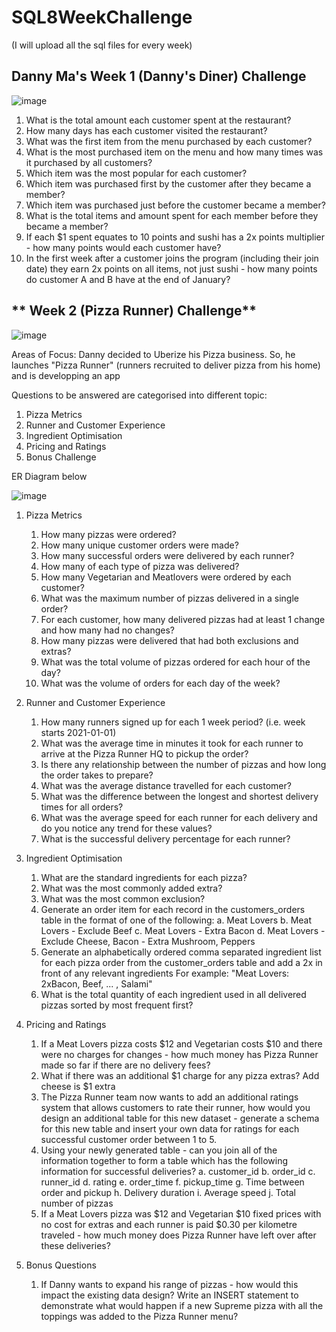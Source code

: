 # SQL8WeekChallenge

(I will upload all the sql files for every week)

## **Danny Ma's Week 1 (Danny's Diner) Challenge**

![image](https://user-images.githubusercontent.com/26146479/167309111-50470b0d-b43a-4b53-aece-096608950e8b.png)

1. What is the total amount each customer spent at the restaurant?
2. How many days has each customer visited the restaurant?
3. What was the first item from the menu purchased by each customer?
4. What is the most purchased item on the menu and how many times was it purchased by all customers?
5. Which item was the most popular for each customer?
6. Which item was purchased first by the customer after they became a member?  
7. Which item was purchased just before the customer became a member?
8. What is the total items and amount spent for each member before they became a member?
9.  If each $1 spent equates to 10 points and sushi has a 2x points multiplier - how many points would each customer have?
10. In the first week after a customer joins the program (including their join date) they earn 2x points on all items, not just sushi - how many points do customer A and B have at the end of January?

## ** Week 2 (Pizza Runner) Challenge**

![image](https://user-images.githubusercontent.com/26146479/167879674-116e3a28-44cb-4c5a-aedc-f6e4fba0d09f.png)


Areas of Focus:
Danny decided to Uberize his Pizza business. So, he launches "Pizza Runner" (runners recruited to deliver pizza from his home) and is developping an app

Questions to be answered are categorised into different topic:

1. Pizza Metrics
2. Runner and Customer Experience
3. Ingredient Optimisation
4. Pricing and Ratings
5. Bonus Challenge

ER Diagram below

![image](https://user-images.githubusercontent.com/26146479/167879862-a5234d3d-a28e-4ef8-a2bb-7220d87e8298.png)

1. Pizza Metrics
    1. How many pizzas were ordered?
    2. How many unique customer orders were made?
    3. How many successful orders were delivered by each runner?
    4. How many of each type of pizza was delivered?
    5. How many Vegetarian and Meatlovers were ordered by each customer?
    6. What was the maximum number of pizzas delivered in a single order?
    7. For each customer, how many delivered pizzas had at least 1 change and how many had no changes?
    8. How many pizzas were delivered that had both exclusions and extras?
    9. What was the total volume of pizzas ordered for each hour of the day?
    10. What was the volume of orders for each day of the week?

2. Runner and Customer Experience
    1. How many runners signed up for each 1 week period? (i.e. week starts 2021-01-01)
    2. What was the average time in minutes it took for each runner to arrive at the Pizza Runner HQ to pickup the order?
    3. Is there any relationship between the number of pizzas and how long the order takes to prepare?
    4. What was the average distance travelled for each customer?
    5. What was the difference between the longest and shortest delivery times for all orders?
    6. What was the average speed for each runner for each delivery and do you notice any trend for these values?
    7. What is the successful delivery percentage for each runner?
    
3. Ingredient Optimisation
    1. What are the standard ingredients for each pizza?
    2. What was the most commonly added extra?
    3. What was the most common exclusion?
    4. Generate an order item for each record in the customers_orders table in the format of one of the following:
        a. Meat Lovers
        b. Meat Lovers - Exclude Beef
        c. Meat Lovers - Extra Bacon
        d. Meat Lovers - Exclude Cheese, Bacon - Extra Mushroom, Peppers
    5. Generate an alphabetically ordered comma separated ingredient list for each pizza order from the customer_orders table and add a 2x in front of any relevant ingredients
    For example: "Meat Lovers: 2xBacon, Beef, ... , Salami"
    6. What is the total quantity of each ingredient used in all delivered pizzas sorted by most frequent first?
    
4. Pricing and Ratings
    1. If a Meat Lovers pizza costs $12 and Vegetarian costs $10 and there were no charges for changes -
        how much money has Pizza Runner made so far if there are no delivery fees?
    2. What if there was an additional $1 charge for any pizza extras?
        Add cheese is $1 extra
    3. The Pizza Runner team now wants to add an additional ratings system that allows customers to rate their runner, how would you design an additional table for         this new dataset - generate a schema for this new table and insert your own data for ratings for each successful customer order between 1 to 5.
    4. Using your newly generated table - can you join all of the information together to form a table which has the following information for successful                   deliveries?
        a. customer_id
        b. order_id
        c. runner_id
        d. rating
        e. order_time
        f. pickup_time
        g. Time between order and pickup
        h. Delivery duration
        i. Average speed
        j. Total number of pizzas
    5. If a Meat Lovers pizza was $12 and Vegetarian $10 fixed prices with no cost for extras and each runner is paid $0.30 per kilometre traveled - how much money         does Pizza Runner have left over after these deliveries?

5. Bonus Questions
    1. If Danny wants to expand his range of pizzas - how would this impact the existing data design? Write an INSERT statement to demonstrate what would happen            if a new Supreme pizza with all the toppings was added to the Pizza Runner menu?
